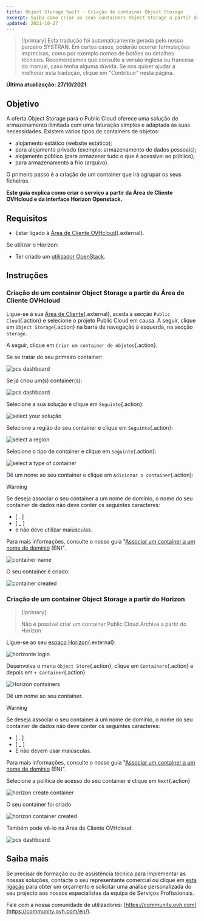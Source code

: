 ```yaml
---
title: Object Storage Swift - Criação de container Object Storage
excerpt: Saiba como criar os seus containers Object Storage a partir da Área de Cliente OVHcloud
updated: 2021-10-27
---
```


> [!primary]
> Esta tradução foi automaticamente gerada pelo nosso parceiro SYSTRAN. Em certos casos, poderão ocorrer formulações imprecisas, como por exemplo nomes de botões ou detalhes técnicos. Recomendamos que consulte a versão inglesa ou francesa do manual, caso tenha alguma dúvida. Se nos quiser ajudar a melhorar esta tradução, clique em "Contribuir" nesta página.
>

**Última atualização: 27/10/2021**

## Objetivo

A oferta Object Storage para o Public Cloud oferece uma solução de armazenamento ilimitada com uma faturação simples e adaptada às suas necessidades. Existem vários tipos de containers de objetos:

- alojamento estático (website estático);
- para alojamento privado (exemplo: armazenamento de dados pessoais);
- alojamento público (para armazenar tudo o que é acessível ao público);
- para armazenamento a frio (arquivo).

O primeiro passo é a criação de um container que irá agrupar os seus ficheiros.

**Este guia explica como criar o serviço a partir da Área de Cliente OVHcloud e da interface Horizon Openstack.**

## Requisitos

- Estar ligado à [Área de Cliente OVHcloud](https://www.ovh.com/auth/?action=gotomanager&from=https://www.ovh.pt/&ovhSubsidiary=pt){.external}.

Se utilizar o Horizon:

- Ter criado um [utilizador OpenStack](/pages/public_cloud/compute/create_and_delete_a_user).

## Instruções

### Criação de um container Object Storage a partir da Área de Cliente OVHcloud <a name="controlpanel"></a>

Ligue-se à sua [Área de Cliente](https://www.ovh.com/auth/?action=gotomanager&from=https://www.ovh.pt/&ovhSubsidiary=pt){.external}, aceda à secção `Public Cloud`{.action} e selecione o projeto Public Cloud em causa. A seguir, clique em `Object Storage`{.action} na barra de navegação à esquerda, na secção `Storage`.

A seguir, clique em `Criar um container de objetos`{.action}.

Se se tratar do seu primeiro container:

![pcs dashboard](images/create-container-20211005102334181.png)

Se já criou um(s) container(s):

![pcs dashboard](images/create-container-20211005115040834.png)

Selecione a sua solução e clique em `Seguinte`{.action}:

![select your solução](images/create-container-20211005110710249.png)

Selecione a região do seu container e clique em `Seguinte`{.action}:

![select a region](images/create-container-20211005110859551.png)

Selecione o tipo de container e clique em `Seguinte`{.action}:

![select a type of container](images/create-container-20211005111542718.png)

Dê um nome ao seu container e clique em `Adicionar o container`{.action}:

> [!warning]
>
> Se deseja associar o seu container a um nome de domínio, o nome do seu container de dados não deve conter os seguintes caracteres:
>
> - [ . ]  
> - [ _ ]  
> - e não deve utilizar maiúsculas.  
>
> Para mais informações, consulte o nosso guia "[Associar um container a um nome de domínio](/pages/storage_and_backup/object_storage/pcs_link_domain) (EN)".
>

![container name](images/create-container-20211005111805966.png)

O seu container é criado:

![container created](images/create-container-20211005112013807.png)

### Criação de um container Object Storage a partir do Horizon <a name="horizon"></a>

> [!primary]
>
> Não é possível criar um container Public Cloud Archive a partir do Horizon
>

Ligue-se ao seu [espaço Horizon](https://horizon.cloud.ovh.net){.external}:

![horizonte login](images/create-container-20211005155245752.png)

Desenvolva o menu `Object Store`{.action}, clique em `Containers`{.action} e depois em `+ Container`{.action}

![Horizon containers](images/create-container-20211005155704887.png)

Dê um nome ao seu container.

> [!warning]
>
> Se deseja associar o seu container a um nome de domínio, o nome do seu container de dados não deve conter os seguintes caracteres:
>
> - [ . ]  
> - [ _ ]  
> - E não devem usar maiúsculas.  
>
> Para mais informações, consulte o nosso guia "[Associar um container a um nome de domínio](/pages/storage_and_backup/object_storage/pcs_link_domain) (EN)".
>

Selecione a política de acesso do seu container e clique em `Next`{.action}

![horizon create container](images/create-container-20211005155824902.png)

O seu container foi criado.

![horizon container created](images/create-container-20211005155936971.png)

Também pode vê-lo na Área de Cliente OVHcloud:

![pcs dashboard](images/create-container-20211005160503200.png)

## Saiba mais

Se precisar de formação ou de assistência técnica para implementar as nossas soluções, contacte o seu representante comercial ou clique em [esta ligação](https://www.ovhcloud.com/pt/professional-services/) para obter um orçamento e solicitar uma análise personalizada do seu projecto aos nossos especialistas da equipa de Serviços Profissionais.

Fale com a nossa comunidade de utilizadores: [https://community.ovh.com](https://community.ovh.com/en/).
